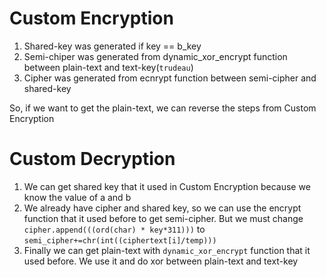 # Custom Encryption
1. Shared-key was generated if key == b_key
2. Semi-chiper was generated from dynamic_xor_encrypt function between plain-text and text-key(`trudeau`)
3. Cipher was generated from ecnrypt function between semi-cipher and shared-key

So, if we want to get the plain-text, we can reverse the steps from Custom Encryption

# Custom Decryption
1. We can get shared key that it used in Custom Encryption because we know the value of a and b
2. We already have cipher and shared key, so we can use the encrypt function that it used before to get semi-cipher. But we must change    `cipher.append(((ord(char) * key*311)))` to `semi_cipher+=chr(int((ciphertext[i]/temp)))`
3. Finally we can get plain-text with `dynamic_xor_encrypt` function that it used before. We use it and do xor between plain-text and text-key


